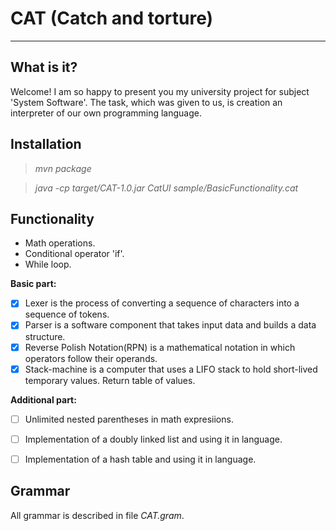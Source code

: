 # CAT (Catch and torture)
-------------------------

What is it?
-------------

Welcome! 
I am so happy to present you my university project for subject 'System Software'. The task, which was given to us, is creation an interpreter of our own programming language.


Installation
--------------

>*mvn package*

>*java -cp target/CAT-1.0.jar CatUI sample/BasicFunctionality.cat*


Functionality
---------------

- Math operations.
- Conditional operator 'if'.
- While loop.

**Basic part:**
- [x] Lexer is the process of converting a sequence of characters into a sequence of tokens.
- [x] Parser is a software component that takes input data and builds a data structure.
- [x] Reverse Polish Notation(RPN) is a mathematical notation in which operators follow their operands.
- [x] Stack-machine is a computer that uses a LIFO stack to hold short-lived temporary values. Return table of values.

**Additional part:**
- [ ] Unlimited nested parentheses in math expresiions.
- [ ] Implementation of a doubly linked list and using it in language.
- [ ] Implementation of a hash table and using it in language.


Grammar
---------

All grammar is described in file *CAT.gram*.




